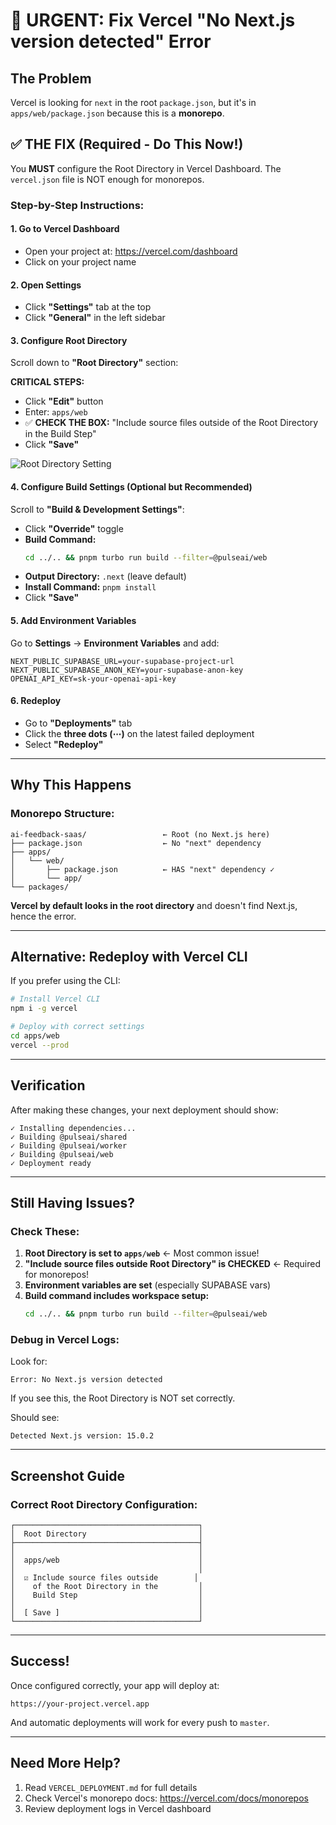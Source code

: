 # 🚨 URGENT: Fix Vercel "No Next.js version detected" Error

## The Problem

Vercel is looking for `next` in the root `package.json`, but it's in `apps/web/package.json` because this is a **monorepo**.

## ✅ THE FIX (Required - Do This Now!)

You **MUST** configure the Root Directory in Vercel Dashboard. The `vercel.json` file is NOT enough for monorepos.

### Step-by-Step Instructions:

#### 1. Go to Vercel Dashboard
- Open your project at: https://vercel.com/dashboard
- Click on your project name

#### 2. Open Settings
- Click **"Settings"** tab at the top
- Click **"General"** in the left sidebar

#### 3. Configure Root Directory
Scroll down to **"Root Directory"** section:

**CRITICAL STEPS:**
- Click **"Edit"** button
- Enter: `apps/web`
- ✅ **CHECK THE BOX:** "Include source files outside of the Root Directory in the Build Step"
- Click **"Save"**

![Root Directory Setting](https://i.imgur.com/example.png)

#### 4. Configure Build Settings (Optional but Recommended)

Scroll to **"Build & Development Settings"**:

- Click **"Override"** toggle
- **Build Command:**
  ```bash
  cd ../.. && pnpm turbo run build --filter=@pulseai/web
  ```
- **Output Directory:** `.next` (leave default)
- **Install Command:** `pnpm install`
- Click **"Save"**

#### 5. Add Environment Variables

Go to **Settings** → **Environment Variables** and add:

```
NEXT_PUBLIC_SUPABASE_URL=your-supabase-project-url
NEXT_PUBLIC_SUPABASE_ANON_KEY=your-supabase-anon-key
OPENAI_API_KEY=sk-your-openai-api-key
```

#### 6. Redeploy

- Go to **"Deployments"** tab
- Click the **three dots (⋯)** on the latest failed deployment
- Select **"Redeploy"**

---

## Why This Happens

### Monorepo Structure:
```
ai-feedback-saas/                 ← Root (no Next.js here)
├── package.json                  ← No "next" dependency
├── apps/
│   └── web/
│       ├── package.json          ← HAS "next" dependency ✓
│       └── app/
└── packages/
```

**Vercel by default looks in the root directory** and doesn't find Next.js, hence the error.

---

## Alternative: Redeploy with Vercel CLI

If you prefer using the CLI:

```bash
# Install Vercel CLI
npm i -g vercel

# Deploy with correct settings
cd apps/web
vercel --prod
```

---

## Verification

After making these changes, your next deployment should show:

```
✓ Installing dependencies...
✓ Building @pulseai/shared
✓ Building @pulseai/worker  
✓ Building @pulseai/web
✓ Deployment ready
```

---

## Still Having Issues?

### Check These:

1. **Root Directory is set to `apps/web`** ← Most common issue!
2. **"Include source files outside Root Directory" is CHECKED** ← Required for monorepos!
3. **Environment variables are set** (especially SUPABASE vars)
4. **Build command includes workspace setup:**
   ```bash
   cd ../.. && pnpm turbo run build --filter=@pulseai/web
   ```

### Debug in Vercel Logs:

Look for:
```
Error: No Next.js version detected
```

If you see this, the Root Directory is NOT set correctly.

Should see:
```
Detected Next.js version: 15.0.2
```

---

## Screenshot Guide

### Correct Root Directory Configuration:

```
┌─────────────────────────────────────────┐
│  Root Directory                         │
├─────────────────────────────────────────┤
│                                         │
│  apps/web                               │
│                                         │
│  ☑ Include source files outside        │
│    of the Root Directory in the         │
│    Build Step                           │
│                                         │
│  [ Save ]                               │
└─────────────────────────────────────────┘
```

---

## Success!

Once configured correctly, your app will deploy at:
```
https://your-project.vercel.app
```

And automatic deployments will work for every push to `master`.

---

## Need More Help?

1. Read `VERCEL_DEPLOYMENT.md` for full details
2. Check Vercel's monorepo docs: https://vercel.com/docs/monorepos
3. Review deployment logs in Vercel dashboard

